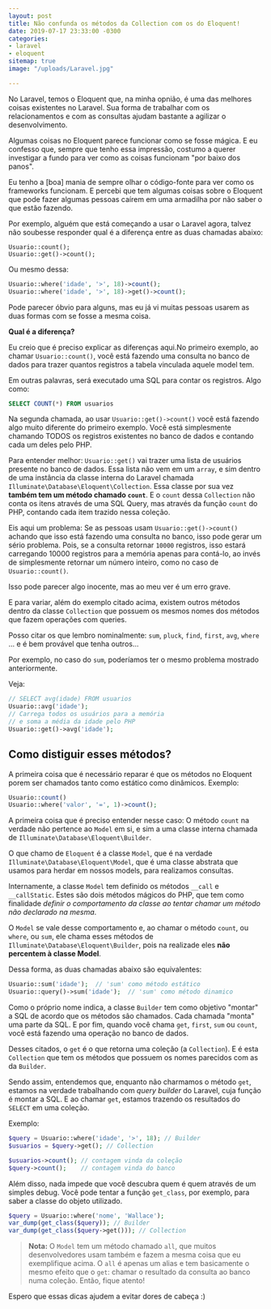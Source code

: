 ```yaml
---
layout: post
title: Não confunda os métodos da Collection com os do Eloquent!
date: 2019-07-17 23:33:00 -0300
categories:
- laravel
- eloquent
sitemap: true
image: "/uploads/Laravel.jpg"

---
```

No Laravel, temos o Eloquent que, na minha opnião, é uma das melhores coisas existentes no Laravel. Sua forma de trabalhar com os relacionamentos e com as consultas ajudam bastante a agilizar o desenvolvimento.  

Algumas coisas no Eloquent parece funcionar como se fosse mágica. E eu confesso que, sempre que tenho essa impressão, costumo a querer investigar a fundo para ver como as coisas funcionam "por baixo dos panos".

Eu tenho a \[boa\] mania de sempre olhar o código-fonte para ver como os frameworks funcionam. E percebi que tem algumas coisas sobre o Eloquent que pode fazer algumas pessoas caírem em uma armadilha por não saber o que estão fazendo.

Por exemplo, alguém que está começando a usar o Laravel agora, talvez não soubesse responder qual é a diferença entre as duas chamadas abaixo:

```
Usuario::count();
Usuario::get()->count();
```

Ou mesmo dessa:

```php
Usuario::where('idade', '>', 18)->count();
Usuario::where('idade', '>', 18)->get()->count();
```


Pode parecer óbvio para alguns, mas eu já vi muitas pessoas usarem as duas formas com se fosse a mesma coisa. 

**Qual é a diferença?**

Eu creio que é preciso explicar as diferenças aqui.No primeiro exemplo, ao chamar `Usuario::count()`, você está fazendo uma consulta no banco de dados para trazer quantos registros a tabela vinculada aquele model tem.

Em outras palavras, será executado uma SQL para contar os registros. Algo como:

```sql
SELECT COUNT(*) FROM usuarios
```

Na segunda chamada, ao usar `Usuario::get()->count()` você está fazendo algo muito diferente do primeiro exemplo. Você está simplesmente chamando TODOS os registros existentes no banco de dados e contando cada um deles pelo PHP.

Para entender melhor: `Usuario::get()` vai trazer uma lista de usuários presente no banco de dados. Essa lista não vem em um `array`, e sim dentro de uma instância da classe interna do Laravel chamada `Illuminate\Database\Eloquent\Collection`. Essa classe por sua vez **também tem um método chamado `count`**. E o `count` dessa `Collection` não conta os itens através de uma SQL Query, mas através da função `count` do PHP, contando cada item trazido nessa coleção.

Eis aqui um problema: Se as pessoas usam `Usuario::get()->count()` achando que isso está fazendo uma consulta no banco, isso pode gerar um sério problema. Pois, se a consulta retornar `10000` registros, isso estará carregando 10000 registros para a memória apenas para contá-lo, ao invés de simplesmente retornar um número inteiro, como no caso de `Usuario::count()`.

Isso pode parecer algo inocente, mas ao meu ver é um erro grave.

E para variar, além do exemplo citado acima, existem outros métodos dentro da classe `Collection` que possuem os mesmos nomes dos métodos que fazem operações com queries.

Posso citar os que lembro nominalmente: `sum`, `pluck`, `find`, `first`, `avg`, `where` ... e é bem provável que tenha outros...

Por exemplo, no caso do `sum`, poderíamos ter o mesmo problema mostrado anteriormente.

Veja:

```php
// SELECT avg(idade) FROM usuarios
Usuario::avg('idade'); 
// Carrega todos os usuários para a memória 
// e soma a média da idade pelo PHP
Usuario::get()->avg('idade'); 
``` 

## Como distiguir esses métodos?

A primeira coisa que é necessário reparar é que os métodos no Eloquent porem ser chamados tanto como estático como dinâmicos. Exemplo:

```php
Usuario::count()
Usuario::where('valor', '=', 1)->count();
```

A primeira coisa que é preciso entender nesse caso: O método `count` na verdade não pertence ao `Model` em si, e sim a uma classe interna chamada de `Illuminate\Database\Eloquent\Builder`.

O que chamo de `Eloquent` é a classe `Model`, que é na verdade `Illuminate\Database\Eloquent\Model`, que é uma classe abstrata que usamos para herdar em nossos models, para realizamos consultas.

Internamente, a classe `Model` tem definido os métodos `__call` e `__callStatic`. Estes são dois métodos mágicos do PHP, que tem como finalidade *definir o comportamento da classe ao tentar chamar um método não declarado na mesma*.

O `Model` se vale desse comportamento e, ao chamar o método `count`, ou `where`, ou `sum`, ele chama esses métodos de `Illuminate\Database\Eloquent\Builder`, pois na realizade eles **não percentem à classe Model**.

Dessa forma, as duas chamadas abaixo são equivalentes:

```php
Usuario::sum('idade');  // 'sum' como método estático
Usuario::query()->sum('idade');  // 'sum' como método dinamico
```

Como o próprio nome indica, a classe `Builder` tem como objetivo "montar" a SQL de acordo que os métodos são chamados. Cada chamada "monta" uma parte da SQL. E por fim, quando você chama `get`, `first`, `sum` ou `count`, você está fazendo uma operação no banco de dados.

Desses citados, o `get` é o que retorna uma coleção (a `Collection`). E é esta `Collection` que tem os métodos que possuem os nomes parecidos com as da `Builder`.

Sendo assim, entendemos que, enquanto não charmamos o método `get`, estamos na verdade trabalhando com *query builder* do Laravel, cuja função é montar a SQL. E ao chamar `get`, estamos trazendo os resultados do `SELECT` em uma coleção.

Exemplo:
```php
$query = Usuario::where('idade', '>', 18); // Builder
$usuarios = $query->get(); // Collection

$usuarios->count(); // contagem vinda da coleção
$query->count();    // contagem vinda do banco 
```


Além disso, nada impede que você descubra quem é quem através de um simples debug. Você pode tentar a função `get_class`, por exemplo, para saber a classe do objeto utilizado.

```php
$query = Usuario::where('nome', 'Wallace');
var_dump(get_class($query)); // Builder
var_dump(get_class($query->get())); // Collection
```
 
 > **Nota:** O `Model` tem um método chamado `all`, que muitos desenvolvedores usam também e fazem a mesma coisa que eu exemplifique acima. O `all` é apenas um alias e tem basicamente o mesmo efeito que o `get`: chamar o resultado da consulta ao banco numa coleção. Então, fique atento!
 
 Espero que essas dicas ajudem a evitar dores de cabeça :)
